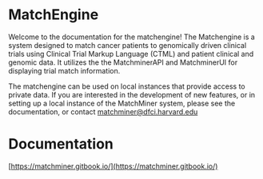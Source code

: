 # MatchEngine 
Welcome to the documentation for the matchengine! The Matchengine is a system designed to match cancer patients to genomically driven clinical trials using Clinical Trial Markup Language (CTML) and patient clinical and genomic data. It utilizes the the MatchminerAPI and MatchminerUI for displaying trial match information.


The matchengine can be used on local instances that provide access to private data. If you are interested in the development of new features, or in setting up a local instance of the MatchMiner system, please see the documentation, or contact [matchminer@dfci.harvard.edu](https://app.gitbook.com/@matchminer/s/matchminer)

# Documentation
[https://matchminer.gitbook.io/](https://matchminer.gitbook.io/)
